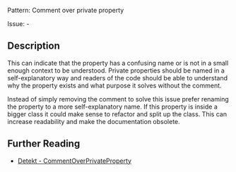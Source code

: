 Pattern: Comment over private property

Issue: -

## Description

This can indicate that the property has a confusing name or is not in a small enough context to be understood. Private properties should be named in a self-explanatory way and readers of the code should be able to understand why the property exists and what purpose it solves without the comment.

Instead of simply removing the comment to solve this issue prefer renaming the property to a more self-explanatory name. If this property is inside a bigger class it could make sense to refactor and split up the class. This can increase readability and make the documentation obsolete.

## Further Reading

* [Detekt - CommentOverPrivateProperty](https://detekt.dev/docs/rules/comments/#commentoverprivateproperty)